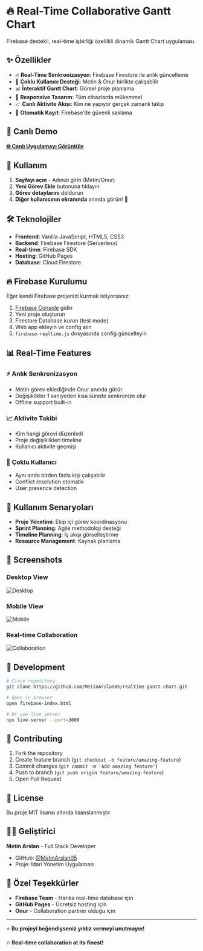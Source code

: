 # 🔥 Real-Time Collaborative Gantt Chart

Firebase destekli, real-time işbirliği özellikli dinamik Gantt Chart uygulaması.

## ✨ Özellikler

- 🔥 **Real-Time Senkronizasyon**: Firebase Firestore ile anlık güncelleme
- 👥 **Çoklu Kullanıcı Desteği**: Metin & Onur birlikte çalışabilir
- 📊 **İnteraktif Gantt Chart**: Görsel proje planlama
- 📱 **Responsive Tasarım**: Tüm cihazlarda mükemmel
- 📈 **Canlı Aktivite Akışı**: Kim ne yapıyor gerçek zamanlı takip
- 💾 **Otomatik Kayıt**: Firebase'de güvenli saklama

## 🚀 Canlı Demo

**[🌐 Canlı Uygulamayı Görüntüle](https://metinarslan05.github.io/realtime-gantt-chart/firebase-index.html)**

## 👥 Kullanım

1. **Sayfayı açın** - Adınızı girin (Metin/Onur)
2. **Yeni Görev Ekle** butonuna tıklayın
3. **Görev detaylarını** doldurun
4. **Diğer kullanıcının ekranında** anında görün! 🎉

## 🛠️ Teknolojiler

- **Frontend**: Vanilla JavaScript, HTML5, CSS3
- **Backend**: Firebase Firestore (Serverless)
- **Real-time**: Firebase SDK
- **Hosting**: GitHub Pages
- **Database**: Cloud Firestore

## 🔥 Firebase Kurulumu

Eğer kendi Firebase projenizi kurmak istiyorsanız:

1. [Firebase Console](https://console.firebase.google.com/) gidin
2. Yeni proje oluşturun
3. Firestore Database kurun (test mode)
4. Web app ekleyin ve config alın
5. `firebase-realtime.js` dosyasında config güncelleyin

## 📊 Real-Time Features

### ⚡ Anlık Senkronizasyon
- Metin görev eklediğinde Onur anında görür
- Değişiklikler 1 saniyeden kısa sürede senkronize olur
- Offline support built-in

### 📈 Aktivite Takibi
- Kim hangi görevi düzenledi
- Proje değişiklikleri timeline
- Kullanıcı aktivite geçmişi

### 👥 Çoklu Kullanıcı
- Aynı anda birden fazla kişi çalışabilir
- Conflict resolution otomatik
- User presence detection

## 🎯 Kullanım Senaryoları

- **Proje Yönetimi**: Ekip içi görev koordinasyonu
- **Sprint Planning**: Agile methodoloji desteği  
- **Timeline Planning**: İş akışı görselleştirme
- **Resource Management**: Kaynak planlama

## 📱 Screenshots

### Desktop View
![Desktop](https://via.placeholder.com/800x400/667eea/ffffff?text=Desktop+Gantt+Chart)

### Mobile View  
![Mobile](https://via.placeholder.com/400x600/764ba2/ffffff?text=Mobile+Responsive)

### Real-time Collaboration
![Collaboration](https://via.placeholder.com/800x400/4ecdc4/ffffff?text=Real-time+Sync)

## 🔧 Development

```bash
# Clone repository
git clone https://github.com/MetinArslan05/realtime-gantt-chart.git

# Open in browser
open firebase-index.html

# Or use live server
npx live-server --port=3000
```

## 🤝 Contributing

1. Fork the repository
2. Create feature branch (`git checkout -b feature/amazing-feature`)
3. Commit changes (`git commit -m 'Add amazing feature'`)
4. Push to branch (`git push origin feature/amazing-feature`)
5. Open Pull Request

## 📄 License

Bu proje MIT lisansı altında lisanslanmıştır.

## 👨‍💻 Geliştirici

**Metin Arslan** - Full Stack Developer
- GitHub: [@MetinArslan05](https://github.com/MetinArslan05)
- Proje: İdari Yönetim Uygulaması

## 🎉 Özel Teşekkürler

- **Firebase Team** - Harika real-time database için
- **GitHub Pages** - Ücretsiz hosting için
- **Onur** - Collaboration partner olduğu için

---

⭐ **Bu projeyi beğendiyseniz yıldız vermeyi unutmayın!**

🔥 **Real-time collaboration at its finest!**
